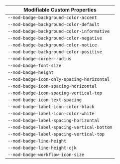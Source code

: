 | Modifiable Custom Properties                |
| ------------------------------------------- |
| `--mod-badge-background-color-accent`       |
| `--mod-badge-background-color-default`      |
| `--mod-badge-background-color-informative`  |
| `--mod-badge-background-color-negative`     |
| `--mod-badge-background-color-notice`       |
| `--mod-badge-background-color-positive`     |
| `--mod-badge-corner-radius`                 |
| `--mod-badge-font-size`                     |
| `--mod-badge-height`                        |
| `--mod-badge-icon-only-spacing-horizontal`  |
| `--mod-badge-icon-spacing-horizontal`       |
| `--mod-badge-icon-spacing-vertical-top`     |
| `--mod-badge-icon-text-spacing`             |
| `--mod-badge-label-icon-color-black`        |
| `--mod-badge-label-icon-color-white`        |
| `--mod-badge-label-spacing-horizontal`      |
| `--mod-badge-label-spacing-vertical-bottom` |
| `--mod-badge-label-spacing-vertical-top`    |
| `--mod-badge-line-height`                   |
| `--mod-badge-line-height-cjk`               |
| `--mod-badge-workflow-icon-size`            |
